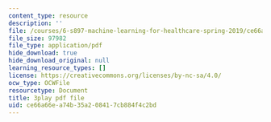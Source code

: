 ```yaml
---
content_type: resource
description: ''
file: /courses/6-s897-machine-learning-for-healthcare-spring-2019/ce66a66ea74b35a208417cb884f4c2bd_aJqgO8e37_g.pdf
file_size: 97982
file_type: application/pdf
hide_download: true
hide_download_original: null
learning_resource_types: []
license: https://creativecommons.org/licenses/by-nc-sa/4.0/
ocw_type: OCWFile
resourcetype: Document
title: 3play pdf file
uid: ce66a66e-a74b-35a2-0841-7cb884f4c2bd
---
```

